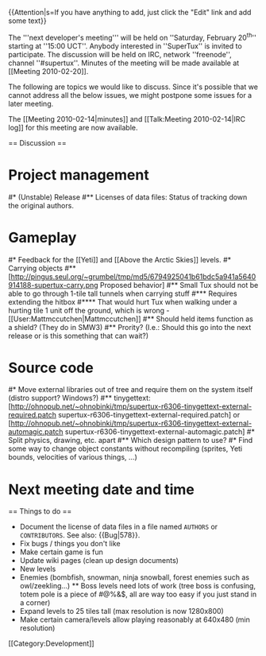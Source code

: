 {{Attention|s=If you have anything to add, just click the "Edit" link and add some text}}

The '''next developer's meeting''' will be held on ''Saturday, February&nbsp;20<sup>th</sup>'' starting at ''15:00&nbsp;UCT''. Anybody interested in ''SuperTux'' is invited to participate. The discussion will be held on IRC, network ''freenode'', channel ''#supertux''. Minutes of the meeting will be made available at [[Meeting 2010-02-20]].

The following are topics we would like to discuss. Since it's possible that we cannot address all the below issues, we might postpone some issues for a later meeting.

The [[Meeting 2010-02-14‎|minutes]] and [[Talk:Meeting 2010-02-14‎|IRC log]] for this meeting are now available.

== Discussion ==

# Project management
#* (Unstable) Release
#** Licenses of data files: Status of tracking down the original authors. 
# Gameplay
#* Feedback for the [[Yeti]] and [[Above the Arctic Skies]] levels.
#* Carrying objects
#** [http://pingus.seul.org/~grumbel/tmp/md5/6794925041b61bdc5a941a5640914188-supertux-carry.png Proposed behavior]
#** Small Tux should not be able to go through 1-tile tall tunnels when carrying stuff
#*** Requires extending the hitbox
#**** That would hurt Tux when walking under a hurting tile 1 unit off the ground, which is wrong - [[User:Mattmccutchen|Mattmccutchen]]
#** Should held items function as a shield? (They do in SMW3)
#** Prority? (I.e.: Should this go into the next release or is this something that can wait?)
# Source code
#* Move external libraries out of tree and require them on the system itself (distro support? Windows?)
#** tinygettext: [http://ohnopub.net/~ohnobinki/tmp/supertux-r6306-tinygettext-external-required.patch supertux-r6306-tinygettext-external-required.patch] or [http://ohnopub.net/~ohnobinki/tmp/supertux-r6306-tinygettext-external-automagic.patch supertux-r6306-tinygettext-external-automagic.patch]
#* Split physics, drawing, etc. apart
#** Which design pattern to use?
#* Find some way to change object constants without recompiling (sprites, Yeti bounds, velocities of various things, …)
# Next meeting date and time

== Things to do ==

* Document the license of data files in a file named <code>AUTHORS</code> or <code>CONTRIBUTORS</code>. See also: {{Bug|578}}.
* Fix bugs / things you don't like
* Make certain game is fun
* Update wiki pages (clean up design documents)
* New levels
* Enemies (bombfish, snowman, ninja snowball, forest enemies such as owl/zeekling...)
** Boss levels need lots of work (tree boss is confusing, totem pole is a piece of #@%&$, all are way too easy if you just stand in a corner)
* Expand levels to 25 tiles tall (max resolution is now 1280x800)
* Make certain camera/levels allow playing reasonably at 640x480 (min resolution)

[[Category:Development]]
